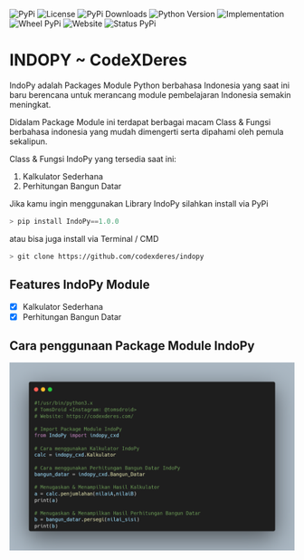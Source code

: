 ![PyPi](https://img.shields.io/pypi/v/IndoPy?label=IndoPy&logo=Python&logoColor=white)  ![License](https://img.shields.io/github/license/codexderes/indopy?color=blue)  ![PyPi Downloads](https://img.shields.io/pypi/dd/IndoPy?color=blue&logo=Python&logoColor=white)  ![Python Version](https://img.shields.io/pypi/pyversions/IndoPy?label=Version&logo=Python&logoColor=white)  ![Implementation](https://img.shields.io/pypi/implementation/IndoPy?logo=Python&logoColor=white)  ![Wheel PyPi](https://img.shields.io/pypi/wheel/IndoPy?color=blue&logo=Python&logoColor=white)  ![Website](https://img.shields.io/website?up_color=blue&up_message=Maintenance&url=https%3A%2F%2Fcodexderes.com)  ![Status PyPi](https://img.shields.io/pypi/status/IndoPy?color=blue&logo=Python&logoColor=white)

# INDOPY ~ CodeXDeres
IndoPy adalah Packages Module Python berbahasa Indonesia yang saat ini baru berencana untuk merancang module pembelajaran Indonesia semakin meningkat.

Didalam Package Module ini terdapat berbagai macam Class & Fungsi berbahasa indonesia yang mudah dimengerti serta dipahami oleh pemula sekalipun.

Class & Fungsi IndoPy yang tersedia saat ini:
1. Kalkulator Sederhana
2. Perhitungan Bangun Datar

Jika kamu ingin menggunakan Library IndoPy silahkan install via PyPi
```python
> pip install IndoPy==1.0.0
```
atau bisa juga install via Terminal / CMD
```bash
> git clone https://github.com/codexderes/indopy
```

## Features IndoPy Module
- [x] Kalkulator Sederhana
- [x] Perhitungan Bangun Datar

## Cara penggunaan Package Module IndoPy
![Example](example.png)
